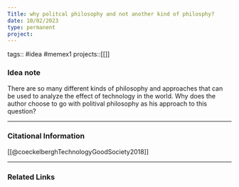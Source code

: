 ```yaml
---
Title: why politcal philosophy and not another kind of philosphy?
date: 10/02/2023
type: permanent
project:
---
```


tags::  #idea #memex1 
projects::[[]]

### Idea note

There are so many different kinds of philosophy and approaches that can be used to analyze the effect of technology in the world. Why does the author choose to go with politival philosophy as his approach to this question?

---

### Citational Information

[[@coeckelberghTechnologyGoodSociety2018]]

---
### Related Links 

